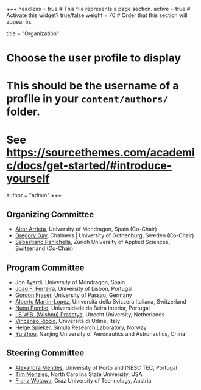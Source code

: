 +++
headless = true  # This file represents a page section.
active = true  # Activate this widget? true/false
weight = 70  # Order that this section will appear in.

title = "Organization"

# Choose the user profile to display
# This should be the username of a profile in your `content/authors/` folder.
# See https://sourcethemes.com/academic/docs/get-started/#introduce-yourself
author = "admin"
+++

## Organizing Committee
 - [Aitor Arrieta](https://aitorarrietamarcos.github.io/), University of Mondragon, Spain (Co-Chair) 
 - [Gregory Gay](https://greggay.com/), Chalmers | University of Gothenburg, Sweden (Co-Chair)
 - [Sebastiano Panichella](https://spanichella.github.io/), Zurich University of Applied Sciences, Switzerland (Co-Chair)

## Program Committee
 - Jon Ayerdi, University of Mondragon, Spain
 - [Joao F. Ferreira](https://joaoff.com/), University of Lisbon, Portugal
 - [Gordon Fraser](https://www.fim.uni-passau.de/lehrstuhl-fuer-software-engineering-ii/), University of Passau, Germany
 - [Alberto Martin-Lopez](https://personal.us.es/amarlop/), Università della Svizzera Italiana, Switzerland
 - [Nuno Pombo](https://www.di.ubi.pt/~ngpombo/), Universidade da Beira Interior, Portugal
 - [I.S.W.B. (Wishnu) Prasetya](https://www.uu.nl/staff/SWBPrasetya), Utrecht University, Netherlands
 - [Vincenzo Riccio](https://p1ndsvin.github.io/), Università di Udine, Italy
 - [Helge Spieker](https://hspieker.de/), Simula Research Laboratory, Norway
 - [Yu Zhou](https://csyuzhou.github.io/), Nanjing University of Aeronautics and Astronautics, China

## Steering Committee
 - [Alexandra Mendes](https://archimendes.com), University of Porto and INESC TEC, Portugal
 - [Tim Menzies](https://menzies.us/), North Carolina State University, USA
 - [Franz Wotawa](http://www.ist.tugraz.at/staff/wotawa/), Graz University of Technology, Austria
